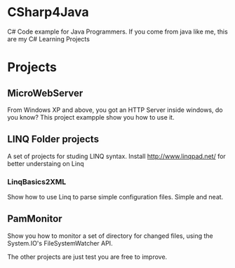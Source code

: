 CSharp4Java
===========

C# Code example for Java Programmers. If you come from java like me, this are my C# Learning Projects

# Projects

## MicroWebServer
From Windows XP and above, you got an HTTP Server inside windows, do you know? 
This project exampple show you how to use it. 

## LINQ Folder projects
A set of projects for studing LINQ syntax.
Install http://www.linqpad.net/ for better understaing on Linq

### LinqBasics2XML
Show how to use Linq to parse simple configuration files. Simple and neat.

## PamMonitor
Show you how to monitor a set of directory for changed files, using the System.IO's FileSystemWatcher API.


The other projects are just test you are free to improve.
